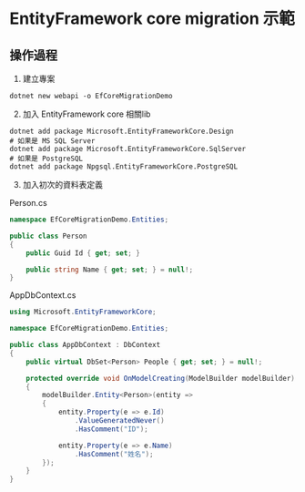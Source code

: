# EntityFramework core migration 示範

## 操作過程
1. 建立專案
```shell
dotnet new webapi -o EfCoreMigrationDemo
```
2. 加入 EntityFramework core 相關lib
```shell
dotnet add package Microsoft.EntityFrameworkCore.Design
# 如果是 MS SQL Server
dotnet add package Microsoft.EntityFrameworkCore.SqlServer
# 如果是 PostgreSQL
dotnet add package Npgsql.EntityFrameworkCore.PostgreSQL
```
3. 加入初次的資料表定義

Person.cs
```csharp
namespace EfCoreMigrationDemo.Entities;

public class Person
{
    public Guid Id { get; set; }

    public string Name { get; set; } = null!;
}
```

AppDbContext.cs
```csharp
using Microsoft.EntityFrameworkCore;

namespace EfCoreMigrationDemo.Entities;

public class AppDbContext : DbContext
{
    public virtual DbSet<Person> People { get; set; } = null!;

    protected override void OnModelCreating(ModelBuilder modelBuilder)
    {
        modelBuilder.Entity<Person>(entity =>
        {
            entity.Property(e => e.Id)
                .ValueGeneratedNever()
                .HasComment("ID");

            entity.Property(e => e.Name)
                .HasComment("姓名");
        });
    }
}
```